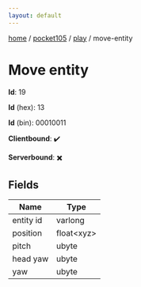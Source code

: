 ```yaml
---
layout: default
---
```


[home](/)  /  [pocket105](/protocol/pocket105)  /  [play](/protocol/pocket105/play)  /  move-entity

# Move entity

**Id**: 19

**Id** (hex): 13

**Id** (bin): 00010011

**Clientbound**: ✔️

**Serverbound**: ✖️

## Fields

Name | Type
---|---
entity id | varlong
position | float&lt;xyz&gt;
pitch | ubyte
head yaw | ubyte
yaw | ubyte
